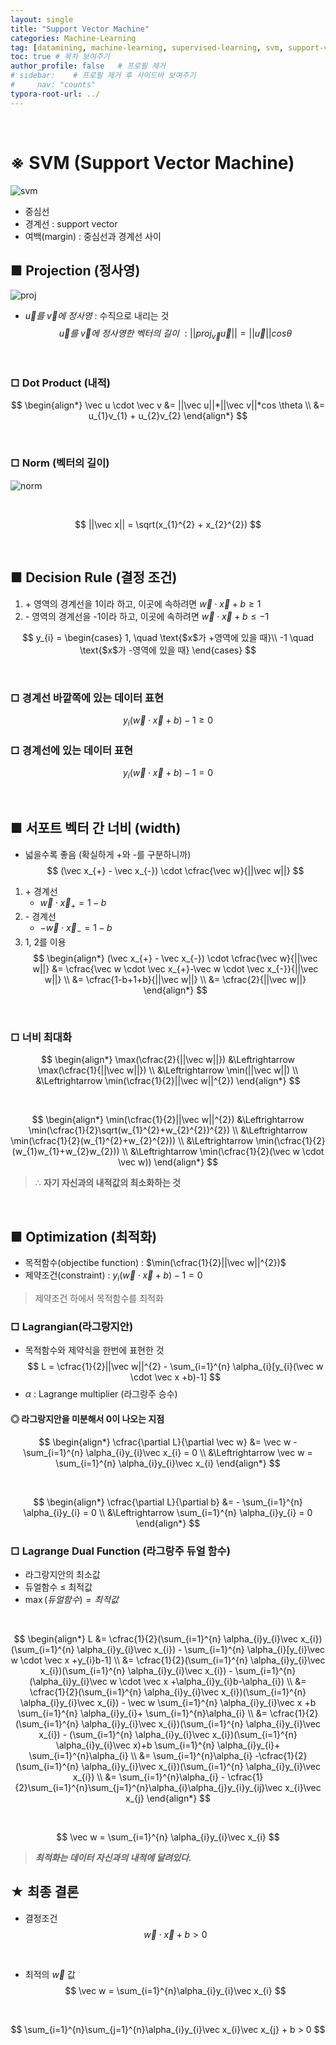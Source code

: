 ```yaml
---
layout: single
title: "Support Vector Machine"
categories: Machine-Learning
tag: [datamining, machine-learning, supervised-learning, svm, support-vector-machine]
toc: true # 목차 보여주기
author_profile: false   # 프로필 제거
# sidebar:    # 프로필 제거 후 사이드바 보여주기
#     nav: "counts"
typora-root-url: ../
---
```

<br>

# **※ SVM (Support Vector Machine)**

![svm]({{site.url}}/images/ml/2024-04-06-ml-svm/svm.jpg)

- 중심선
- 경계선 : support vector
- 여백(margin) : 중심선과 경계선 사이

## ■ Projection (정사영)
![proj]({{site.url}}/images/ml/2024-04-06-ml-svm/proj.jpg)

- $\vec u를~ \vec v에~정사영$ : 수직으로 내리는 것<br>
$$
\vec u를~ \vec v에~정사영한~벡터의~길이~:
||proj_{\vec v} \vec u|| = ||\vec u||cos \theta
$$

<br>

### □ Dot Product (내적)
$$
\begin{align*}
\vec u \cdot \vec v &= ||\vec u||*||\vec v||*cos \theta \\
&= u_{1}v_{1} + u_{2}v_{2}
\end{align*}
$$

<br>

### □ Norm (벡터의 길이)

![norm]({{site.url}}/images/ml/2024-04-06-ml-svm/norm.jpg)

<br>

$$
||\vec x|| = \sqrt(x_{1}^{2} + x_{2}^{2})
$$

<br>

## ■ Decision Rule (결정 조건)
1. \+ 영역의 경계선을 1이라 하고, 이곳에 속하려면 $\vec w \cdot \vec x +b \ge 1$
2. \- 영역의 경계선을 -1이라 하고, 이곳에 속하려면 $\vec w \cdot \vec x +b \le -1$

$$
y_{i} =
\begin{cases}
1, \quad \text{$x$가 +영역에 있을 때}\\
-1 \quad \text{$x$가 -영역에 있을 때}
\end{cases}
$$

<br>

### □ 경계선 바깥쪽에 있는 데이터 표현
$$
y_{i}(\vec w \cdot \vec x +b) -1 \ge 0
$$

### □ 경계선에 있는 데이터 표현
$$
y_{i}(\vec w \cdot \vec x +b) -1 = 0
$$

<br>

## ■ 서포트 벡터 간 너비 (width)
- 넓을수록 좋음 (확실하게 +와 -를 구분하니까)<br>
$$
(\vec x_{+} - \vec x_{-}) \cdot \cfrac{\vec w}{||\vec w||}
$$

1. \+ 경계선
   - $\vec w \cdot \vec x_{+} = 1-b$
2. \- 경계선
   - $-\vec w \cdot \vec x_{-} = 1-b$
3. 1, 2를 이용<br>
$$
\begin{align*}
(\vec x_{+} - \vec x_{-}) \cdot \cfrac{\vec w}{||\vec w||} &= \cfrac{\vec w \cdot \vec x_{+}-\vec w \cdot \vec x_{-}}{||\vec w||} \\
&= \cfrac{1-b+1+b}{||\vec w||} \\
&= \cfrac{2}{||\vec w||}
\end{align*}
$$

<br>

### □ 너비 최대화
$$
\begin{align*}
\max(\cfrac{2}{||\vec w||}) &\Leftrightarrow \max(\cfrac{1}{||\vec w||}) \\
&\Leftrightarrow \min(||\vec w||) \\
&\Leftrightarrow \min(\cfrac{1}{2}||\vec w||^{2})
\end{align*}
$$

<br>

$$
\begin{align*}
\min(\cfrac{1}{2}||\vec w||^{2}) &\Leftrightarrow \min(\cfrac{1}{2}\sqrt(w_{1}^{2}+w_{2}^{2})^{2}) \\
&\Leftrightarrow \min(\cfrac{1}{2}(w_{1}^{2}+w_{2}^{2})) \\
&\Leftrightarrow \min(\cfrac{1}{2}(w_{1}w_{1}+w_{2}w_{2})) \\
&\Leftrightarrow \min(\cfrac{1}{2}(\vec w \cdot \vec w))
\end{align*}
$$

> ∴ **자기 자신과의 내적값의 최소화하는 것**

<br>

## ■ Optimization (최적화)
- 목적함수(objectibe function) : $\min(\cfrac{1}{2}||\vec w||^{2})$
- 제약조건(constraint) : $y_{i}(\vec w \cdot \vec x +b) -1 = 0$

> 제약조건 하에서 목적함수를 최적화

### □ Lagrangian(라그랑지안)
- 목적함수와 제약식을 한번에 표현한 것
$$
L = \cfrac{1}{2}||\vec w||^{2} - \sum_{i=1}^{n} \alpha_{i}[y_{i}(\vec w \cdot \vec x +b)-1]
$$
- $\alpha$ : Lagrange multiplier (라그랑주 승수)

#### ◎ 라그랑지안을 미분해서 0이 나오는 지점
$$
\begin{align*}
\cfrac{\partial L}{\partial \vec w} &= \vec w - \sum_{i=1}^{n} \alpha_{i}y_{i}\vec x_{i} = 0 \\
&\Leftrightarrow \vec w = \sum_{i=1}^{n} \alpha_{i}y_{i}\vec x_{i}
\end{align*}
$$

<br>

$$
\begin{align*}
\cfrac{\partial L}{\partial b} &= - \sum_{i=1}^{n} \alpha_{i}y_{i} = 0 \\
&\Leftrightarrow \sum_{i=1}^{n} \alpha_{i}y_{i} = 0
\end{align*}
$$

### □ Lagrange Dual Function (라그랑주 듀얼 함수)
- 라그랑지안의 최소값
- 듀얼함수 $\le$ 최적값
- $\max(듀얼함수) = 최적값$

<br>

$$
\begin{align*}
L &= \cfrac{1}{2}(\sum_{i=1}^{n} \alpha_{i}y_{i}\vec x_{i})(\sum_{i=1}^{n} \alpha_{i}y_{i}\vec x_{i}) - \sum_{i=1}^{n} \alpha_{i}[y_{i}\vec w \cdot \vec x +y_{i}b-1] \\
&= \cfrac{1}{2}(\sum_{i=1}^{n} \alpha_{i}y_{i}\vec x_{i})(\sum_{i=1}^{n} \alpha_{i}y_{i}\vec x_{i}) - \sum_{i=1}^{n} (\alpha_{i}y_{i}\vec w \cdot \vec x +\alpha_{i}y_{i}b-\alpha_{i}) \\
&= \cfrac{1}{2}(\sum_{i=1}^{n} \alpha_{i}y_{i}\vec x_{i})(\sum_{i=1}^{n} \alpha_{i}y_{i}\vec x_{i}) - \vec w \sum_{i=1}^{n} \alpha_{i}y_{i}\vec x +b \sum_{i=1}^{n} \alpha_{i}y_{i}+ \sum_{i=1}^{n}\alpha_{i} \\
&= \cfrac{1}{2}(\sum_{i=1}^{n} \alpha_{i}y_{i}\vec x_{i})(\sum_{i=1}^{n} \alpha_{i}y_{i}\vec x_{i}) - (\sum_{i=1}^{n} \alpha_{i}y_{i}\vec x_{i})(\sum_{i=1}^{n} \alpha_{i}y_{i}\vec x)+b \sum_{i=1}^{n} \alpha_{i}y_{i}+ \sum_{i=1}^{n}\alpha_{i} \\
&= \sum_{i=1}^{n}\alpha_{i} -\cfrac{1}{2}(\sum_{i=1}^{n} \alpha_{i}y_{i}\vec x_{i})(\sum_{i=1}^{n} \alpha_{i}y_{i}\vec x_{i}) \\
&= \sum_{i=1}^{n}\alpha_{i} - \cfrac{1}{2}\sum_{i=1}^{n}\sum_{j=1}^{n}\alpha_{i}\alpha_{j}y_{i}y_{ij}\vec x_{i}\vec x_{j}
\end{align*}
$$

<br>

$$
\vec w = \sum_{i=1}^{n} \alpha_{i}y_{i}\vec x_{i}
$$

> ***최적화는 데이터 자신과의 내적에 달려있다.***


## ★ 최종 결론
- 결정조건
$$
\vec w \cdot \vec x + b > 0
$$

<br>

- 최적의 $\vec w$ 값
$$
\vec w = \sum_{i=1}^{n}\alpha_{i}y_{i}\vec x_{i}
$$

<br>

$$
\sum_{i=1}^{n}\sum_{j=1}^{n}\alpha_{i}y_{i}\vec x_{i}\vec x_{j} + b > 0
$$
